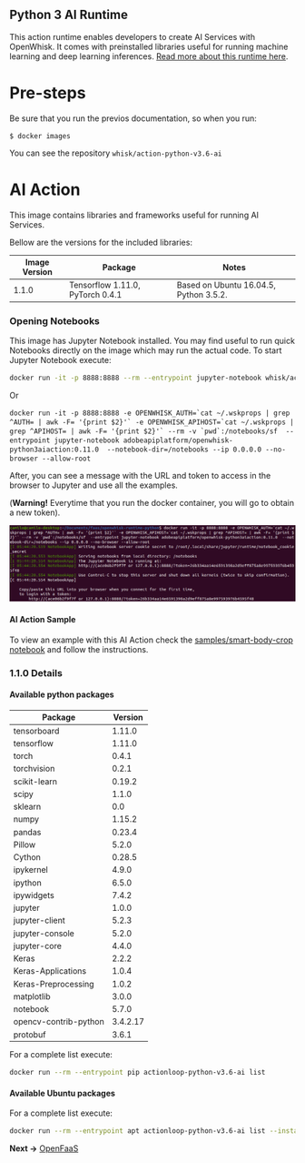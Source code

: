 ## Python 3 AI Runtime
This action runtime enables developers to create AI Services with OpenWhisk. It comes with preinstalled libraries useful for running machine learning and deep learning inferences. [Read more about this runtime here](./core/python3AiAction).

# Pre-steps

Be sure that you run the previos documentation, so when you run:

```
$ docker images
```

You can see  the repository `whisk/action-python-v3.6-ai`

# AI Action

This image contains libraries and frameworks useful for running AI Services.

Bellow are the versions for the included libraries:

| Image Version | Package | Notes |
| ------------- | ------- | ----- |
| 1.1.0      | Tensorflow 1.11.0, PyTorch 0.4.1 | Based on Ubuntu 16.04.5, Python 3.5.2.

### Opening Notebooks

This image has Jupyter Notebook installed. You may find useful to run quick Notebooks directly on the image which may run the actual code. To start Jupyter Notebook execute:

```bash
docker run -it -p 8888:8888 --rm --entrypoint jupyter-notebook whisk/action-python-v3.6-ai  --notebook-dir=/notebooks --ip 0.0.0.0 --no-browser --allow-root
```

Or

```
docker run -it -p 8888:8888 -e OPENWHISK_AUTH=`cat ~/.wskprops | grep ^AUTH= | awk -F= '{print $2}'` -e OPENWHISK_APIHOST=`cat ~/.wskprops | grep ^APIHOST= | awk -F= '{print $2}'` --rm -v `pwd`:/notebooks/sf  --entrypoint jupyter-notebook adobeapiplatform/openwhisk-python3aiaction:0.11.0  --notebook-dir=/notebooks --ip 0.0.0.0 --no-browser --allow-root
```

After, you can see a message with the URL and token to access in the browser to Jupyter and use all the examples.

(**Warning!** Everytime that you run the docker container, you will go to obtain a new token).

![Docker OpenWhisk AI Action](images/openwhisk_action.png)

#### AI Action Sample

To view an example with this AI Action check the [samples/smart-body-crop notebook](./samples/smart-body-crop/crop.ipynb) and follow the instructions.

### 1.1.0 Details
#### Available python packages

| Package               | Version               |
| --------------------- | --------------------- |
| tensorboard           | 1.11.0                |
| tensorflow            | 1.11.0                |
| torch                 | 0.4.1                 |
| torchvision           | 0.2.1                 |
| scikit-learn          | 0.19.2                |
| scipy                 | 1.1.0                 |
| sklearn               | 0.0                   |
| numpy                 | 1.15.2                |
| pandas                | 0.23.4                |
| Pillow                | 5.2.0                 |
| Cython                | 0.28.5                |
| ipykernel             | 4.9.0                 |
| ipython               | 6.5.0                 |
| ipywidgets            | 7.4.2                 |
| jupyter               | 1.0.0                 |
| jupyter-client        | 5.2.3                 |
| jupyter-console       | 5.2.0                 |
| jupyter-core          | 4.4.0                 |
| Keras                 | 2.2.2                 |
| Keras-Applications    | 1.0.4                 |
| Keras-Preprocessing   | 1.0.2                 |
| matplotlib            | 3.0.0                 |
| notebook              | 5.7.0                 |
| opencv-contrib-python | 3.4.2.17              |
| protobuf              | 3.6.1                 |

For a complete list execute:

```bash
docker run --rm --entrypoint pip actionloop-python-v3.6-ai list
```

#### Available Ubuntu packages

For a complete list execute:

```bash
docker run --rm --entrypoint apt actionloop-python-v3.6-ai list --installed
```

**Next ->** [OpenFaaS](../openfaas/README.md)
